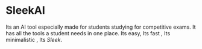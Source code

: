 # SleekAI
Its an AI tool especially made for students studying for competitive exams. It has all the tools a student needs in one place. Its easy, Its fast , Its minimalistic , Its *Sleek*.
